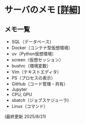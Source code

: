 # サーバのメモ [[詳細]](https://j329nish.github.io/Server-Notes/Server-Notes.html)

## メモ一覧
- SQL（データベース）
- Docker（コンテナ型仮想環境）
- uv（Python仮想環境）
- screen（仮想セッション）
- bushrc（環境変数）
- Vim（テキストエディタ）
- PS（プロセスの表示）
- GitHub（コード管理・共有）
- Jupyter
- CPU, GPU
- sbatch（ジョブスケジューラ)
- Linux（コマンド）

(最終更新 2025/8/21)
